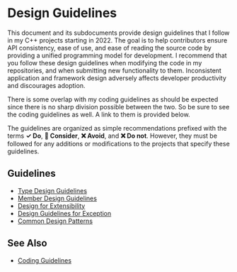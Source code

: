 # Design Guidelines
This document and its subdocuments provide design guidelines that I follow in my C++ projects starting in 2022. 
The goal is to
help contributors ensure API consistency, ease of use, and ease of reading the source code by providing a unified
programming model for development. I recommend that you follow these design guidelines when modifying the code
in my repositories, and when submitting new functionality to them. Inconsistent application and framework
design adversely affects developer productivity and discourages adoption.

There is some overlap with my coding guidelines as should be expected since there is no sharp division possible
between the two. So be sure to see the coding guidelines as well. A link to them is provided below.

The guidelines are organized as simple recommendations prefixed with the terms **✓ Do**, **🤔 Consider**, **❌ Avoid**, 
and  **❌ Do not**. 
However, they must be followed for any additions or modifications to the projects that specify these guidelines.

## Guidelines
* [Type Design Guidelines](type_design_guidelines.md) 
* [Member Design Guidelines](member_design_guidelines.md)
* [Design for Extensibility](design_for_extensibility.md)
* [Design Guidelines for Exception](design_guidelines_for_exception.md)
* [Common Design Patterns](common_design_patterns.md)

## See Also

* [Coding Guidelines](../coding_guidelines/coding_guidelines.md)